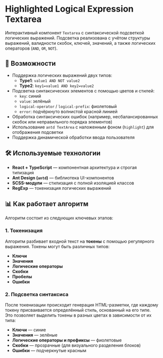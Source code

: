 # Highlighted Logical Expression Textarea

Интерактивный компонент `Textarea` с синтаксической подсветкой логических выражений. Подсветка реализована с учётом структуры выражений, валидности скобок, ключей, значений, а также логических операторов (`AND`, `OR`, `NOT`).

## 🚀 Возможности

- Поддержка логических выражений двух типов:
  - **Type1**: `value1 AND NOT value2`
  - **Type2**: `key1=value1 AND key2=value2`
- Подсветка синтаксических элементов с помощью цветов и стилей:
  - `key`: синий
  - `value`: зелёный
  - `logical-operator` / `logical-prefix`: фиолетовый
  - `error`: подчёркнуто волнистой красной линией
- Обработка синтаксических ошибок (например, несбалансированных скобок или неправильного порядка элементов)
- Использование `antd TextArea` с наложенным фоном (`highlight`) для отображения подсветки
- Поддержка динамической обработки ввода пользователя

## 🛠️ Используемые технологии

- **React + TypeScript** — компонентная архитектура и строгая типизация
- **Ant Design (`antd`)** — библиотека UI-компонентов
- **SCSS-модули** — стилизация с полной изоляцией классов
- **RegExp** — токенизация логических выражений

## 📊 Как работает алгоритм

Алгоритм состоит из следующих ключевых этапов:

### 1. Токенизация

Алгоритм разбивает входной текст на **токены** с помощью регулярного выражения. Токены могут быть различных типов:

- **Ключи**
- **Значения**
- **Логические операторы**
- **Скобки**
- **Пробелы**
- **Ошибки**

### 2. Подсветка синтаксиса

После токенизации происходит генерация HTML-разметки, где каждому токену присваивается определённый стиль, основанный на его типе. Это позволяет выделить токены в разных цветах в зависимости от их типа:

- **Ключи** — синие
- **Значения** — зелёные
- **Логические операторы и префиксы** — фиолетовые
- **Скобки** — прозрачные (для визуального разделения блоков)
- **Ошибки** — подчеркнутые красным
